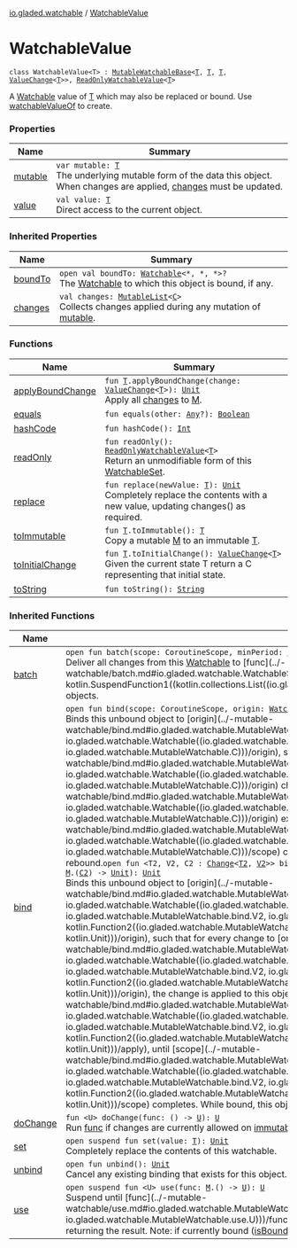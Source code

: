 [io.gladed.watchable](../index.md) / [WatchableValue](./index.md)

# WatchableValue

`class WatchableValue<T> : `[`MutableWatchableBase`](../-mutable-watchable-base/index.md)`<`[`T`](index.md#T)`, `[`T`](index.md#T)`, `[`T`](index.md#T)`, `[`ValueChange`](../-value-change/index.md)`<`[`T`](index.md#T)`>>, `[`ReadOnlyWatchableValue`](../-read-only-watchable-value.md)`<`[`T`](index.md#T)`>`

A [Watchable](../-watchable/index.md) value of [T](index.md#T) which may also be replaced or bound. Use [watchableValueOf](../watchable-value-of.md) to create.

### Properties

| Name | Summary |
|---|---|
| [mutable](mutable.md) | `var mutable: `[`T`](index.md#T)<br>The underlying mutable form of the data this object. When changes are applied, [changes](../-mutable-watchable-base/changes.md) must be updated. |
| [value](value.md) | `val value: `[`T`](index.md#T)<br>Direct access to the current object. |

### Inherited Properties

| Name | Summary |
|---|---|
| [boundTo](../-mutable-watchable-base/bound-to.md) | `open val boundTo: `[`Watchable`](../-watchable/index.md)`<*, *, *>?`<br>The [Watchable](../-watchable/index.md) to which this object is bound, if any. |
| [changes](../-mutable-watchable-base/changes.md) | `val changes: `[`MutableList`](https://kotlinlang.org/api/latest/jvm/stdlib/kotlin.collections/-mutable-list/index.html)`<`[`C`](../-mutable-watchable-base/index.md#C)`>`<br>Collects changes applied during any mutation of [mutable](../-mutable-watchable-base/mutable.md). |

### Functions

| Name | Summary |
|---|---|
| [applyBoundChange](apply-bound-change.md) | `fun `[`T`](index.md#T)`.applyBoundChange(change: `[`ValueChange`](../-value-change/index.md)`<`[`T`](index.md#T)`>): `[`Unit`](https://kotlinlang.org/api/latest/jvm/stdlib/kotlin/-unit/index.html)<br>Apply all [changes](../-mutable-watchable-base/changes.md) to [M](../-mutable-watchable-base/index.md#M). |
| [equals](equals.md) | `fun equals(other: `[`Any`](https://kotlinlang.org/api/latest/jvm/stdlib/kotlin/-any/index.html)`?): `[`Boolean`](https://kotlinlang.org/api/latest/jvm/stdlib/kotlin/-boolean/index.html) |
| [hashCode](hash-code.md) | `fun hashCode(): `[`Int`](https://kotlinlang.org/api/latest/jvm/stdlib/kotlin/-int/index.html) |
| [readOnly](read-only.md) | `fun readOnly(): `[`ReadOnlyWatchableValue`](../-read-only-watchable-value.md)`<`[`T`](index.md#T)`>`<br>Return an unmodifiable form of this [WatchableSet](../-watchable-set/index.md). |
| [replace](replace.md) | `fun replace(newValue: `[`T`](index.md#T)`): `[`Unit`](https://kotlinlang.org/api/latest/jvm/stdlib/kotlin/-unit/index.html)<br>Completely replace the contents with a new value, updating changes() as required. |
| [toImmutable](to-immutable.md) | `fun `[`T`](index.md#T)`.toImmutable(): `[`T`](index.md#T)<br>Copy a mutable [M](../-mutable-watchable-base/index.md#M) to an immutable [T](../-mutable-watchable-base/index.md#T). |
| [toInitialChange](to-initial-change.md) | `fun `[`T`](index.md#T)`.toInitialChange(): `[`ValueChange`](../-value-change/index.md)`<`[`T`](index.md#T)`>`<br>Given the current state T return a C representing that initial state. |
| [toString](to-string.md) | `fun toString(): `[`String`](https://kotlinlang.org/api/latest/jvm/stdlib/kotlin/-string/index.html) |

### Inherited Functions

| Name | Summary |
|---|---|
| [batch](../-mutable-watchable-base/batch.md) | `open fun batch(scope: CoroutineScope, minPeriod: `[`Long`](https://kotlinlang.org/api/latest/jvm/stdlib/kotlin/-long/index.html)`, func: suspend (`[`List`](https://kotlinlang.org/api/latest/jvm/stdlib/kotlin.collections/-list/index.html)`<`[`C`](../-mutable-watchable-base/index.md#C)`>) -> `[`Unit`](https://kotlinlang.org/api/latest/jvm/stdlib/kotlin/-unit/index.html)`): `[`WatchHandle`](../-watch-handle/index.md)<br>Deliver all changes from this [Watchable](../-watchable/index.md) to [func](../-watchable/batch.md#io.gladed.watchable.Watchable$batch(kotlinx.coroutines.CoroutineScope, kotlin.Long, kotlin.SuspendFunction1((kotlin.collections.List((io.gladed.watchable.Watchable.C)), kotlin.Unit)))/func) as lists of [Change](../-change/index.md) objects. |
| [bind](../-mutable-watchable-base/bind.md) | `open fun bind(scope: CoroutineScope, origin: `[`Watchable`](../-watchable/index.md)`<`[`T`](../-mutable-watchable-base/index.md#T)`, `[`V`](../-mutable-watchable-base/index.md#V)`, `[`C`](../-mutable-watchable-base/index.md#C)`>): `[`Unit`](https://kotlinlang.org/api/latest/jvm/stdlib/kotlin/-unit/index.html)<br>Binds this unbound object to [origin](../-mutable-watchable/bind.md#io.gladed.watchable.MutableWatchable$bind(kotlinx.coroutines.CoroutineScope, io.gladed.watchable.Watchable((io.gladed.watchable.MutableWatchable.T, io.gladed.watchable.MutableWatchable.V, io.gladed.watchable.MutableWatchable.C)))/origin), such that when [origin](../-mutable-watchable/bind.md#io.gladed.watchable.MutableWatchable$bind(kotlinx.coroutines.CoroutineScope, io.gladed.watchable.Watchable((io.gladed.watchable.MutableWatchable.T, io.gladed.watchable.MutableWatchable.V, io.gladed.watchable.MutableWatchable.C)))/origin) changes, this object is updated to match [origin](../-mutable-watchable/bind.md#io.gladed.watchable.MutableWatchable$bind(kotlinx.coroutines.CoroutineScope, io.gladed.watchable.Watchable((io.gladed.watchable.MutableWatchable.T, io.gladed.watchable.MutableWatchable.V, io.gladed.watchable.MutableWatchable.C)))/origin) exactly, until [scope](../-mutable-watchable/bind.md#io.gladed.watchable.MutableWatchable$bind(kotlinx.coroutines.CoroutineScope, io.gladed.watchable.Watchable((io.gladed.watchable.MutableWatchable.T, io.gladed.watchable.MutableWatchable.V, io.gladed.watchable.MutableWatchable.C)))/scope) completes. While bound, this object may not be externally modified or rebound.`open fun <T2, V2, C2 : `[`Change`](../-change/index.md)`<`[`T2`](../-mutable-watchable-base/bind.md#T2)`, `[`V2`](../-mutable-watchable-base/bind.md#V2)`>> bind(scope: CoroutineScope, origin: `[`Watchable`](../-watchable/index.md)`<`[`T2`](../-mutable-watchable-base/bind.md#T2)`, `[`V2`](../-mutable-watchable-base/bind.md#V2)`, `[`C2`](../-mutable-watchable-base/bind.md#C2)`>, apply: `[`M`](../-mutable-watchable-base/index.md#M)`.(`[`C2`](../-mutable-watchable-base/bind.md#C2)`) -> `[`Unit`](https://kotlinlang.org/api/latest/jvm/stdlib/kotlin/-unit/index.html)`): `[`Unit`](https://kotlinlang.org/api/latest/jvm/stdlib/kotlin/-unit/index.html)<br>Binds this unbound object to [origin](../-mutable-watchable/bind.md#io.gladed.watchable.MutableWatchable$bind(kotlinx.coroutines.CoroutineScope, io.gladed.watchable.Watchable((io.gladed.watchable.MutableWatchable.bind.T2, io.gladed.watchable.MutableWatchable.bind.V2, io.gladed.watchable.MutableWatchable.bind.C2)), kotlin.Function2((io.gladed.watchable.MutableWatchable.M, io.gladed.watchable.MutableWatchable.bind.C2, kotlin.Unit)))/origin), such that for every change to [origin](../-mutable-watchable/bind.md#io.gladed.watchable.MutableWatchable$bind(kotlinx.coroutines.CoroutineScope, io.gladed.watchable.Watchable((io.gladed.watchable.MutableWatchable.bind.T2, io.gladed.watchable.MutableWatchable.bind.V2, io.gladed.watchable.MutableWatchable.bind.C2)), kotlin.Function2((io.gladed.watchable.MutableWatchable.M, io.gladed.watchable.MutableWatchable.bind.C2, kotlin.Unit)))/origin), the change is applied to this object with [apply](../-mutable-watchable/bind.md#io.gladed.watchable.MutableWatchable$bind(kotlinx.coroutines.CoroutineScope, io.gladed.watchable.Watchable((io.gladed.watchable.MutableWatchable.bind.T2, io.gladed.watchable.MutableWatchable.bind.V2, io.gladed.watchable.MutableWatchable.bind.C2)), kotlin.Function2((io.gladed.watchable.MutableWatchable.M, io.gladed.watchable.MutableWatchable.bind.C2, kotlin.Unit)))/apply), until [scope](../-mutable-watchable/bind.md#io.gladed.watchable.MutableWatchable$bind(kotlinx.coroutines.CoroutineScope, io.gladed.watchable.Watchable((io.gladed.watchable.MutableWatchable.bind.T2, io.gladed.watchable.MutableWatchable.bind.V2, io.gladed.watchable.MutableWatchable.bind.C2)), kotlin.Function2((io.gladed.watchable.MutableWatchable.M, io.gladed.watchable.MutableWatchable.bind.C2, kotlin.Unit)))/scope) completes. While bound, this object may not be externally modified or rebound. |
| [doChange](../-mutable-watchable-base/do-change.md) | `fun <U> doChange(func: () -> `[`U`](../-mutable-watchable-base/do-change.md#U)`): `[`U`](../-mutable-watchable-base/do-change.md#U)<br>Run [func](../-mutable-watchable-base/do-change.md#io.gladed.watchable.MutableWatchableBase$doChange(kotlin.Function0((io.gladed.watchable.MutableWatchableBase.doChange.U)))/func) if changes are currently allowed on [immutable](#), or throw if not. |
| [set](../-mutable-watchable-base/set.md) | `open suspend fun set(value: `[`T`](../-mutable-watchable-base/index.md#T)`): `[`Unit`](https://kotlinlang.org/api/latest/jvm/stdlib/kotlin/-unit/index.html)<br>Completely replace the contents of this watchable. |
| [unbind](../-mutable-watchable-base/unbind.md) | `open fun unbind(): `[`Unit`](https://kotlinlang.org/api/latest/jvm/stdlib/kotlin/-unit/index.html)<br>Cancel any existing binding that exists for this object. |
| [use](../-mutable-watchable-base/use.md) | `open suspend fun <U> use(func: `[`M`](../-mutable-watchable-base/index.md#M)`.() -> `[`U`](../-mutable-watchable-base/use.md#U)`): `[`U`](../-mutable-watchable-base/use.md#U)<br>Suspend until [func](../-mutable-watchable/use.md#io.gladed.watchable.MutableWatchable$use(kotlin.Function1((io.gladed.watchable.MutableWatchable.M, io.gladed.watchable.MutableWatchable.use.U)))/func) can safely execute, reading and/or writing data on [M](../-mutable-watchable/index.md#M) as desired and returning the result. Note: if currently bound ([isBound](../-mutable-watchable/is-bound.md) returns true), attempts to modify [M](../-mutable-watchable/index.md#M) will throw. |
